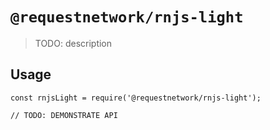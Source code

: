 # `@requestnetwork/rnjs-light`

> TODO: description

## Usage

```
const rnjsLight = require('@requestnetwork/rnjs-light');

// TODO: DEMONSTRATE API
```
